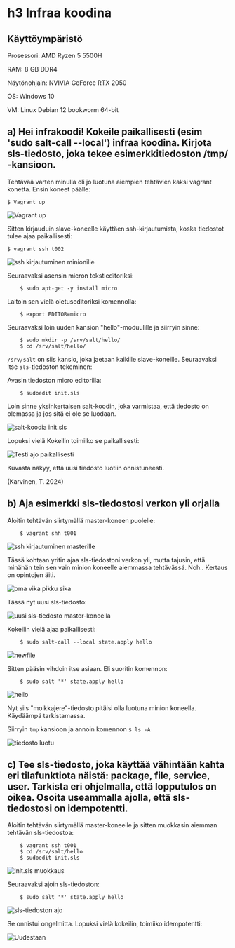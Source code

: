 # h3 Infraa koodina

## Käyttöympäristö

Prosessori: AMD Ryzen 5 5500H

RAM: 8 GB DDR4

Näytönohjain: NVIVIA GeForce RTX 2050

OS: Windows 10

VM: Linux Debian 12 bookworm 64-bit

## a) Hei infrakoodi! Kokeile paikallisesti (esim 'sudo salt-call --local') infraa koodina. Kirjota sls-tiedosto, joka tekee esimerkkitiedoston /tmp/ -kansioon.

Tehtävää varten minulla oli jo luotuna aiempien tehtävien kaksi vagrant konetta. Ensin koneet päälle:

    $ Vagrant up

![Vagrant up](Kuvat/twohost.png)

Sitten kirjauduin slave-koneelle käyttäen ssh-kirjautumista, koska tiedostot tulee ajaa paikallisesti: 

    $ vagrant ssh t002

![ssh kirjautuminen minionille](Kuvat/minionlogin.png)

Seuraavaksi asensin micron tekstieditoriksi: 

        $ sudo apt-get -y install micro

Laitoin sen vielä oletuseditoriksi komennolla: 

        $ export EDITOR=micro

Seuraavaksi loin uuden kansion "hello"-moduulille ja siirryin sinne: 

        $ sudo mkdir -p /srv/salt/hello/
        $ cd /srv/salt/hello/

`/srv/salt` on siis kansio, joka jaetaan kaikille slave-koneille. 
Seuraavaksi itse `sls`-tiedoston tekeminen: 

Avasin tiedoston micro editorilla: 

        $ sudoedit init.sls

Loin sinne yksinkertaisen salt-koodin, joka varmistaa, että tiedosto on olemassa ja jos sitä ei ole se luodaan. 

![salt-koodia init.sls](Kuvat/hellojere.png)

Lopuksi vielä Kokeilin toimiiko se paikallisesti: 

![Testi ajo paikallisesti](Kuvat/saltcall.png)

Kuvasta näkyy, että uusi tiedosto luotiin onnistuneesti. 

(Karvinen, T. 2024)

## b) Aja esimerkki sls-tiedostosi verkon yli orjalla 

Aloitin tehtävän siirtymällä master-koneen puolelle: 

        $ vagrant shh t001

![ssh kirjautuminen masterille](Kuvat/sshlogin.png)

Tässä kohtaan yritin ajaa sls-tiedostoni verkon yli, mutta tajusin, että minähän tein sen vain minion koneelle aiemmassa tehtävässä. Noh.. Kertaus on opintojen äiti.

![oma vika pikku sika](Kuvat/error.png)
        
Tässä nyt uusi sls-tiedosto: 

![uusi sls-tiedosto master-koneella](Kuvat/moikkajere.png)

Kokeilin vielä ajaa paikallisesti: 

        $ sudo salt-call --local state.apply hello

![newfile](Kuvat/newsls.png)

Sitten pääsin vihdoin itse asiaan. Eli suoritin komennon: 

        $ sudo salt '*' state.apply hello

![hello](Kuvat/hello.png)

Nyt siis "moikkajere"-tiedosto pitäisi olla luotuna minion koneella. Käydäämpä tarkistamassa. 

Siirryin `tmp` kansioon ja annoin komennon `$ ls -A`

![tiedosto luotu](Kuvat/moikkajereluotu.png)

## c) Tee sls-tiedosto, joka käyttää vähintään kahta eri tilafunktiota näistä: package, file, service, user. Tarkista eri ohjelmalla, että lopputulos on oikea. Osoita useammalla ajolla, että sls-tiedostosi on idempotentti. 

Aloitin tehtävän siirtymällä master-koneelle ja sitten muokkasin aiemman tehtävän sls-tiedostoa: 

        $ vagrant ssh t001
        $ cd /srv/salt/hello
        $ sudoedit init.sls

![init.sls muokkaus](Kuvat/kaksitoimintoa.png)

Seuraavaksi ajoin sls-tiedoston: 

        $ sudo salt '*' state.apply hello 


![sls-tiedoston ajo](Kuvat/toimintojenajo.png)

Se onnistui ongelmitta. Lopuksi vielä kokeilin, toimiiko idempotentti: 

![Uudestaan](Kuvat/uudelleenajo.png)

